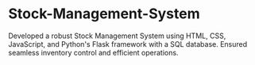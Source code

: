 # Stock-Management-System
Developed a robust Stock Management System using HTML, CSS, JavaScript, and Python's Flask framework with a SQL database. Ensured seamless inventory control and efficient operations.
